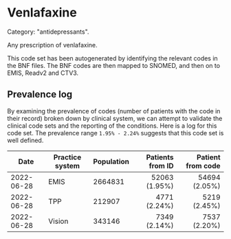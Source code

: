 # Venlafaxine

Category: "antidepressants".

Any prescription of venlafaxine.

This code set has been autogenerated by identifying the relevant codes in the BNF files. The BNF codes are then mapped to SNOMED, and then on to EMIS, Readv2 and CTV3.

## Prevalence log

By examining the prevalence of codes (number of patients with the code in their record) broken down by clinical system, we can attempt to validate the clinical code sets and the reporting of the conditions. Here is a log for this code set. The prevalence range `1.95% - 2.24%` suggests that this code set is well defined.

| Date       | Practice system | Population | Patients from ID | Patient from code |
| ---------- | --------------- | ---------- | ---------------: | ----------------: |
| 2022-06-28 | EMIS            | 2664831    |    52063 (1.95%) |     54694 (2.05%) |
| 2022-06-28 | TPP             | 212907     |     4771 (2.24%) |      5219 (2.45%) |
| 2022-06-28 | Vision          | 343146     |     7349 (2.14%) |      7537 (2.20%) |
